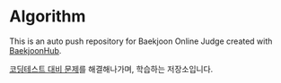 # Algorithm
This is an auto push repository for Baekjoon Online Judge created with [BaekjoonHub](https://github.com/BaekjoonHub/BaekjoonHub).

[코딩테스트 대비 문제](https://github.com/iamhyeyeon/baekjoon)를 해결해나가며, 학습하는 저장소입니다.
